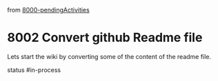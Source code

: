 from [8000-pendingActivities](8000-pendingActivities.md)
# 8002 Convert github Readme file
Lets start the wiki by converting some of the content of the readme file.

status #in-process